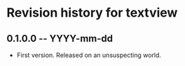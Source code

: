 # Revision history for textview

## 0.1.0.0  -- YYYY-mm-dd

* First version. Released on an unsuspecting world.
